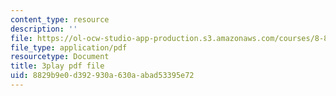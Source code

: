 ```yaml
---
content_type: resource
description: ''
file: https://ol-ocw-studio-app-production.s3.amazonaws.com/courses/8-851-effective-field-theory-spring-2013/8829b9e0d392930a630aabad53395e72_ogrcXqbvbL4.pdf
file_type: application/pdf
resourcetype: Document
title: 3play pdf file
uid: 8829b9e0-d392-930a-630a-abad53395e72
---
```

